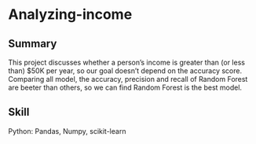 # Analyzing-income

## Summary
This project discusses whether a person’s income is greater than (or less than) $50K per year, so our goal doesn’t depend on the accuracy score. Comparing all model, the accuracy, precision and recall of Random Forest are beeter than others, so we can find Random Forest is the best model.


## Skill
Python: Pandas, Numpy, scikit-learn

